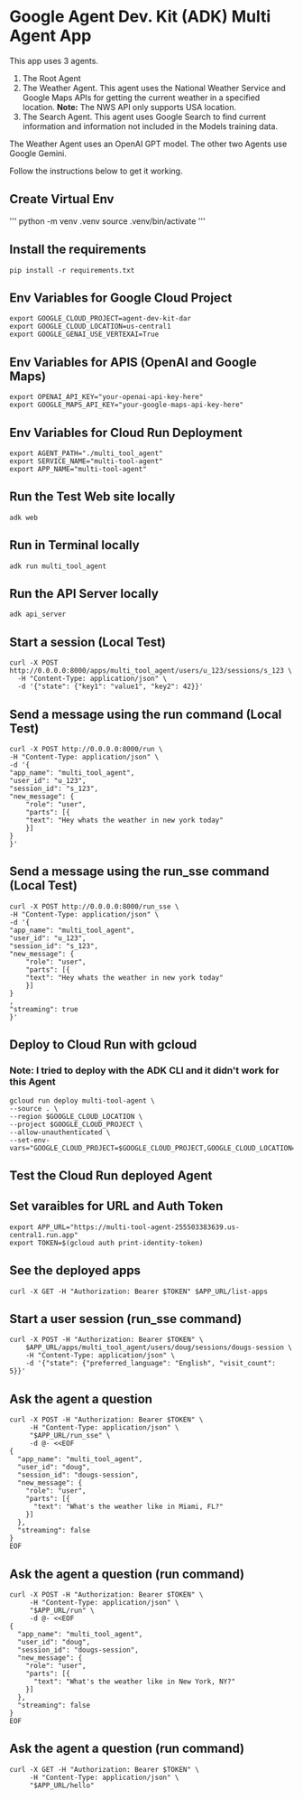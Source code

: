 # Google Agent Dev. Kit (ADK) Multi Agent App
This app uses 3 agents. 
1. The Root Agent
2. The Weather Agent. This agent uses the National Weather Service and Google Maps APIs for getting the current weather in a specified location. __Note:__ The NWS API only supports USA location. 
3. The Search Agent. This agent uses Google Search to find current information and information not included in the Models training data. 

The Weather Agent uses an OpenAI GPT model. The other two Agents use Google Gemini. 

Follow the instructions below to get it working. 

## Create Virtual Env
'''
python -m venv .venv
source .venv/bin/activate
'''

## Install the requirements
```
pip install -r requirements.txt
```

## Env Variables for Google Cloud Project
```
export GOOGLE_CLOUD_PROJECT=agent-dev-kit-dar
export GOOGLE_CLOUD_LOCATION=us-central1 
export GOOGLE_GENAI_USE_VERTEXAI=True
```

## Env Variables for APIS (OpenAI and Google Maps)
```
export OPENAI_API_KEY="your-openai-api-key-here"
export GOOGLE_MAPS_API_KEY="your-google-maps-api-key-here"
```

## Env Variables for Cloud Run Deployment
```
export AGENT_PATH="./multi_tool_agent" 
export SERVICE_NAME="multi-tool-agent"
export APP_NAME="multi-tool-agent"
```

## Run the Test Web site locally
```
adk web
```

## Run in Terminal locally
```
adk run multi_tool_agent
```

## Run the API Server locally
```
adk api_server
```

## Start a session (Local Test)
```
curl -X POST http://0.0.0.0:8000/apps/multi_tool_agent/users/u_123/sessions/s_123 \
  -H "Content-Type: application/json" \
  -d '{"state": {"key1": "value1", "key2": 42}}'
```

## Send a message using the run command (Local Test)
```
curl -X POST http://0.0.0.0:8000/run \
-H "Content-Type: application/json" \
-d '{
"app_name": "multi_tool_agent",
"user_id": "u_123",
"session_id": "s_123",
"new_message": {
    "role": "user",
    "parts": [{
    "text": "Hey whats the weather in new york today"
    }]
}
}'
```

## Send a message using the run_sse command (Local Test)
```
curl -X POST http://0.0.0.0:8000/run_sse \
-H "Content-Type: application/json" \
-d '{
"app_name": "multi_tool_agent",
"user_id": "u_123",
"session_id": "s_123",
"new_message": {
    "role": "user",
    "parts": [{
    "text": "Hey whats the weather in new york today"
    }]
}
,
"streaming": true
}'
```
## Deploy to Cloud Run with gcloud
### Note: I tried to deploy with the ADK CLI and it didn't work for this Agent
```
gcloud run deploy multi-tool-agent \
--source . \
--region $GOOGLE_CLOUD_LOCATION \
--project $GOOGLE_CLOUD_PROJECT \
--allow-unauthenticated \
--set-env-vars="GOOGLE_CLOUD_PROJECT=$GOOGLE_CLOUD_PROJECT,GOOGLE_CLOUD_LOCATION=$GOOGLE_CLOUD_LOCATION,GOOGLE_GENAI_USE_VERTEXAI=$GOOGLE_GENAI_USE_VERTEXAI,OPENAI_API_KEY=$OPENAI_API_KEY,GOOGLE_MAPS_API_KEY=$GOOGLE_MAPS_API_KEY"
```

## Test the Cloud Run deployed Agent

## Set varaibles for URL and Auth Token
```
export APP_URL="https://multi-tool-agent-255503383639.us-central1.run.app"
export TOKEN=$(gcloud auth print-identity-token)
```

## See the deployed apps
```
curl -X GET -H "Authorization: Bearer $TOKEN" $APP_URL/list-apps
```

## Start a user session (run_sse command)
```
curl -X POST -H "Authorization: Bearer $TOKEN" \
    $APP_URL/apps/multi_tool_agent/users/doug/sessions/dougs-session \
    -H "Content-Type: application/json" \
    -d '{"state": {"preferred_language": "English", "visit_count": 5}}'
```
## Ask the agent a question
```
curl -X POST -H "Authorization: Bearer $TOKEN" \
     -H "Content-Type: application/json" \
     "$APP_URL/run_sse" \
     -d @- <<EOF
{
  "app_name": "multi_tool_agent",
  "user_id": "doug",
  "session_id": "dougs-session",
  "new_message": {
    "role": "user",
    "parts": [{
      "text": "What's the weather like in Miami, FL?"
    }]
  },
  "streaming": false
}
EOF
```

## Ask the agent a question (run command)
```
curl -X POST -H "Authorization: Bearer $TOKEN" \
     -H "Content-Type: application/json" \
     "$APP_URL/run" \
     -d @- <<EOF
{
  "app_name": "multi_tool_agent",
  "user_id": "doug",
  "session_id": "dougs-session",
  "new_message": {
    "role": "user",
    "parts": [{
      "text": "What's the weather like in New York, NY?"
    }]
  },
  "streaming": false
}
EOF
```

## Ask the agent a question (run command)
```
curl -X GET -H "Authorization: Bearer $TOKEN" \
     -H "Content-Type: application/json" \
     "$APP_URL/hello"
```     
